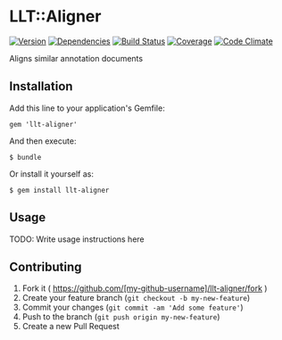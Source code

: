 # LLT::Aligner

[![Version](http://allthebadges.io/latin-language-toolkit/llt-aligner/badge_fury.png)](http://allthebadges.io/latin-language-toolkit/llt-aligner/badge_fury)
[![Dependencies](http://allthebadges.io/latin-language-toolkit/llt-aligner/gemnasium.png)](http://allthebadges.io/latin-language-toolkit/llt-aligner/gemnasium)
[![Build Status](http://allthebadges.io/latin-language-toolkit/llt-aligner/travis.png)](http://allthebadges.io/latin-language-toolkit/llt-aligner/travis)
[![Coverage](http://allthebadges.io/latin-language-toolkit/llt-aligner/coveralls.png)](http://allthebadges.io/latin-language-toolkit/llt-aligner/coveralls)
[![Code Climate](http://allthebadges.io/latin-language-toolkit/llt-aligner/code_climate.png)](http://allthebadges.io/latin-language-toolkit/llt-aligner/code_climate)

Aligns similar annotation documents

## Installation

Add this line to your application's Gemfile:

    gem 'llt-aligner'

And then execute:

    $ bundle

Or install it yourself as:

    $ gem install llt-aligner

## Usage

TODO: Write usage instructions here

## Contributing

1. Fork it ( https://github.com/[my-github-username]/llt-aligner/fork )
2. Create your feature branch (`git checkout -b my-new-feature`)
3. Commit your changes (`git commit -am 'Add some feature'`)
4. Push to the branch (`git push origin my-new-feature`)
5. Create a new Pull Request
